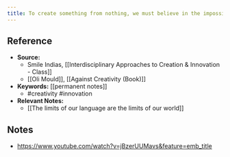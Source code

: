 ```yaml
---
title: To create something from nothing, we must believe in the impossible
---
```

## Reference
- **Source:** 
	- Smile Indias, [[Interdisciplinary Approaches to Creation & Innovation - Class]]
	- [[Oli Mould]], [[Against Creativity (Book)]]
- **Keywords:** [[permanent notes]]
	- #creativity #innovation 
- **Relevant Notes:**
	- [[The limits of our language are the limits of our world]]
## Notes
- https://www.youtube.com/watch?v=jBzerUUMavs&feature=emb_title